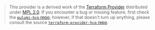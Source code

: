 > This provider is a derived work of the [Terraform Provider](https://github.com/hashicorp/terraform-provider-hcp)
> distributed under [MPL 2.0](https://www.mozilla.org/en-US/MPL/2.0/). If you encounter a bug or missing feature,
> first check the [`pulumi-hcp` repo](https://github.com/pulumiverse/pulumi-hcp/issues); however, if that doesn't turn up anything,
> please consult the source [`terraform-provider-hcp` repo](https://github.com/hashicorp/terraform-provider-hcp/issues).